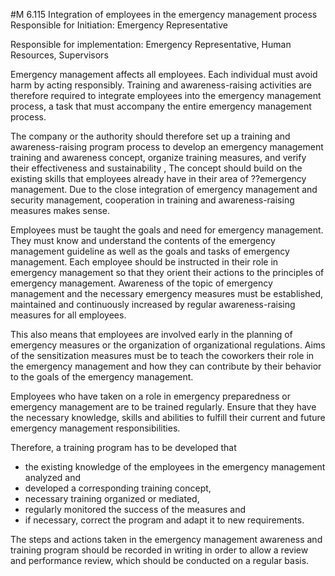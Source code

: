 #M 6.115 Integration of employees in the emergency management process
Responsible for Initiation: Emergency Representative

Responsible for implementation: Emergency Representative, Human Resources, Supervisors

Emergency management affects all employees. Each individual must avoid harm by acting responsibly. Training and awareness-raising activities are therefore required to integrate employees into the emergency management process, a task that must accompany the entire emergency management process.

The company or the authority should therefore set up a training and awareness-raising program process to develop an emergency management training and awareness concept, organize training measures, and verify their effectiveness and sustainability , The concept should build on the existing skills that employees already have in their area of ??emergency management. Due to the close integration of emergency management and security management, cooperation in training and awareness-raising measures makes sense.

Employees must be taught the goals and need for emergency management. They must know and understand the contents of the emergency management guideline as well as the goals and tasks of emergency management. Each employee should be instructed in their role in emergency management so that they orient their actions to the principles of emergency management. Awareness of the topic of emergency management and the necessary emergency measures must be established, maintained and continuously increased by regular awareness-raising measures for all employees.

This also means that employees are involved early in the planning of emergency measures or the organization of organizational regulations. Aims of the sensitization measures must be to teach the coworkers their role in the emergency management and how they can contribute by their behavior to the goals of the emergency management.

Employees who have taken on a role in emergency preparedness or emergency management are to be trained regularly. Ensure that they have the necessary knowledge, skills and abilities to fulfill their current and future emergency management responsibilities.

Therefore, a training program has to be developed that

* the existing knowledge of the employees in the emergency management analyzed and
* developed a corresponding training concept,
* necessary training organized or mediated,
* regularly monitored the success of the measures and
* if necessary, correct the program and adapt it to new requirements.


The steps and actions taken in the emergency management awareness and training program should be recorded in writing in order to allow a review and performance review, which should be conducted on a regular basis.



